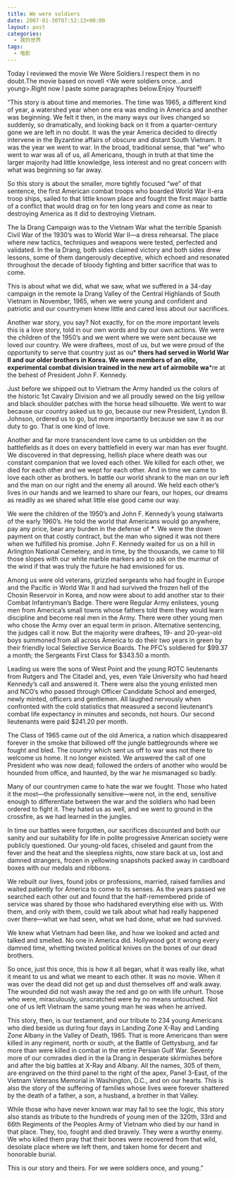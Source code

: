```yaml
---
title: We were soldiers
date: 2007-01-30T07:52:13+00:00
layout: post
categories:
  - 我的世界
tags:
  - 电影
---
```

Today I reviewed the movie We Were Soldiers.I respect them in no doubt.The movie based on novell <We were soldiers once…and young>.Right now I paste some paragraphes below.Enjoy Yourself!

“This story is about time and memories. The time was 1965, a different kind of year, a watershed year when one era was ending in America and another was beginning. We felt it then, in the many ways our lives changed so suddenly, so dramatically, and looking back on it from a quarter-century gone we are left in no doubt. It was the year America decided to directly intervene in the Byzantine affairs of obscure and distant South Vietnam. It was the year we went to war. In the broad, traditional sense, that “we” who went to war was all of us, all Americans, though in truth at that time the larger majority had little knowledge, less interest and no great concern with what was beginning so far away.

So this story is about the smaller, more tightly focused “we” of that sentence, the first American combat troops who boarded World War II-era troop ships, sailed to that little known place and fought the first major battle of a conflict that would drag on for ten long years and come as near to destroying America as it did to destroying Vietnam.
<!--more-->
The Ia Drang Campaign was to the Vietnam War what the terrible Spanish Civil War of the 1930’s was to World War II—a dress rehearsal. The place where new tactics, techniques and weapons were tested, perfected and validated. In the Ia Drang, both sides claimed victory and both sides drew lessons, some of them dangerously deceptive, which echoed and resonated throughout the decade of bloody fighting and bitter sacrifice that was to come.

This is about what we did, what we saw, what we suffered in a 34-day campaign in the remote Ia Drang Valley of the Central Highlands of South Vietnam in November, 1965, when we were young and confident and patriotic and our countrymen knew little and cared less about our sacrifices.

Another war story, you say? Not exactly, for on the more important levels this is a love story, told in our own words and by our own actions. We were the children of the 1950’s and we went where we were sent because we loved our country. We were draftees, most of us, but we were proud of the opportunity to serve that country just as ou* **thers had served in World War II and our older brothers in Korea. We were members of an elite, experimental combat division trained in the new art of airmobile wa***re at the behest of President John F. Kennedy.

Just before we shipped out to Vietnam the Army handed us the colors of the historic 1st Cavalry Division and we all proudly sewed on the big yellow and black shoulder patches with the horse head silhouette. We went to war because our country asked us to go, because our new President, Lyndon B. Johnson, ordered us to go, but more importantly because we saw it as our duty to go. That is one kind of love.

Another and far more transcendent love came to us unbidden on the battlefields as it does on every battlefield in every war man has ever fought. We discovered in that depressing, hellish place where death was our constant companion that we loved each other. We killed for each other, we died for each other and we wept for each other. And in time we came to love each other as brothers. In battle our world shrank to the man on our left and the man on our right and the enemy all around. We held each other’s lives in our hands and we learned to share our fears, our hopes, our dreams as readily as we shared what little else good came our way.

We were the children of the 1950’s and John F. Kennedy’s young stalwarts of the early 1960’s. He told the world that Americans would go anywhere, pay any price, bear any burden in the defense of **_*_**. We were the down payment on that costly contract, but the man who signed it was not there when we fulfilled his promise. John F. Kennedy waited for us on a hill in Arlington National Cemetery, and in time, by the thousands, we came to fill those slopes with our white marble markers and to ask on the murmur of the wind if that was truly the future he had envisioned for us.

Among us were old veterans, grizzled sergeants who had fought in Europe and the Pacific in World War II and had survived the frozen hell of the Chosin Reservoir in Korea, and now were about to add another star to their Combat Infantryman’s Badge. There were Regular Army enlistees, young men from America’s small towns whose fathers told them they would learn discipline and become real men in the Army. There were other young men who chose the Army over an equal term in prison. Alternative sentencing, the judges call it now. But the majority were draftees, 19- and 20-year-old boys summoned from all across America to do their two years in green by their friendly local Selective Service Boards. The PFC’s soldiered for $99.37 a month; the Sergeants First Class for $343.50 a month.

Leading us were the sons of West Point and the young ROTC lieutenants from Rutgers and The Citadel and, yes, even Yale University who had heard Kennedy’s call and answered it. There were also the young enlisted men and NCO’s who passed through Officer Candidate School and emerged, newly minted, officers and gentlemen. All laughed nervously when confronted with the cold statistics that measured a second lieutenant’s combat life expectancy in minutes and seconds, not hours. Our second lieutenants were paid $241.20 per month.

The Class of 1965 came out of the old America, a nation which disappeared forever in the smoke that billowed off the jungle battlegrounds where we fought and bled. The country which sent us off to war was not there to welcome us home. It no longer existed. We answered the call of one President who was now dead; followed the orders of another who would be hounded from office, and haunted, by the war he mismanaged so badly.

Many of our countrymen came to hate the war we fought. Those who hated it the most—the professionally sensitive—were not, in the end, sensitive enough to differentiate between the war and the soldiers who had been ordered to fight it. They hated us as well, and we went to ground in the crossfire, as we had learned in the jungles.

In time our battles were forgotten, our sacrifices discounted and both our sanity and our suitability for life in polite progressive American society were publicly questioned. Our young-old faces, chiseled and gaunt from the fever and the heat and the sleepless nights, now stare back at us, lost and damned strangers, frozen in yellowing snapshots packed away in cardboard boxes with our medals and ribbons.

We rebuilt our lives, found jobs or professions, married, raised families and waited patiently for America to come to its senses. As the years passed we searched each other out and found that the half-remembered pride of service was shared by those who hadshared everything else with us. With them, and only with them, could we talk about what had really happened over there—what we had seen, what we had done, what we had survived.

We knew what Vietnam had been like, and how we looked and acted and talked and smelled. No one in America did. Hollywood got it wrong every damned time, whetting twisted political knives on the bones of our dead brothers.

So once, just this once, this is how it all began, what it was really like, what it meant to us and what we meant to each other. It was no movie. When it was over the dead did not get up and dust themselves off and walk away. The wounded did not wash away the red and go on with life unhurt. Those who were, miraculously, unscratched were by no means untouched. Not one of us left Vietnam the same young man he was when he arrived.

This story, then, is our testament, and our tribute to 234 young Americans who died beside us during four days in Landing Zone X-Ray and Landing Zone Albany in the Valley of Death, 1965. That is more Americans than were killed in any regiment, north or south, at the Battle of Gettysburg, and far more than were killed in combat in the entire Persian Gulf War. Seventy more of our comrades died in the Ia Drang in desperate skirmishes before and after the big battles at X-Ray and Albany. All the names, 305 of them, are engraved on the third panel to the right of the apex, Panel 3-East, of the Vietnam Veterans Memorial in Washington, D.C., and on our hearts. This is also the story of the suffering of families whose lives were forever shattered by the death of a father, a son, a husband, a brother in that Valley.

While those who have never known war may fail to see the logic, this story also stands as tribute to the hundreds of young men of the 320th, 33rd and 66th Regiments of the Peoples Army of Vietnam who died by our hand in that place. They, too, fought and died bravely. They were a worthy enemy. We who killed them pray that their bones were recovered from that wild, desolate place where we left them, and taken home for decent and honorable burial.

This is our story and theirs. For we were soldiers once, and young.”